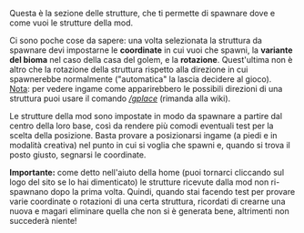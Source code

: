 Questa è la sezione delle strutture, che ti permette di spawnare dove e come vuoi le strutture della mod.

Ci sono poche cose da sapere: una volta selezionata la struttura da spawnare devi impostarne le **coordinate** in cui vuoi che spawni, la **variante del bioma** nel caso della casa del golem, e la **rotazione**. Quest'ultima non è altro che la rotazione della struttura rispetto alla direzione in cui spawnerebbe normalmente ("automatica" la lascia decidere al gioco).  
<u>Nota</u>: per vedere ingame come apparirebbero le possibili direzioni di una struttura puoi usare il comando [_/gplace_](https://github.com/filloax/ruins-of-growsseth/wiki/ITA-%E2%80%90-Comandi-mod#gplace) (rimanda alla wiki).

Le strutture della mod sono impostate in modo da spawnare a partire dal centro della loro base, così da rendere più comodi eventuali test per la scelta della posizione. Basta provare a posizionarsi ingame (a piedi e in modalità creativa) nel punto in cui si voglia che spawni e, quando si trova il posto giusto, segnarsi le coordinate.

**Importante:** come detto nell'aiuto della home (puoi tornarci cliccando sul logo del sito se lo hai dimenticato) le strutture ricevute dalla mod non ri-spawnano dopo la prima volta. Quindi, quando stai facendo test per provare varie coordinate o rotazioni di una certa struttura, ricordati di crearne una nuova e magari eliminare quella che non si è generata bene, altrimenti non succederà niente!
